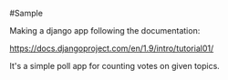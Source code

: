 #Sample

Making a django app following the documentation:

https://docs.djangoproject.com/en/1.9/intro/tutorial01/

It's a simple poll app for counting votes on given topics.
